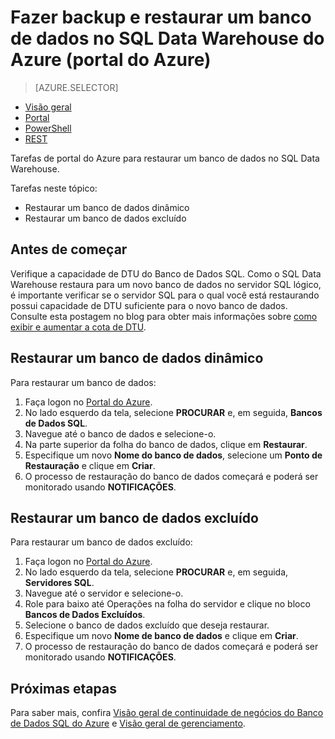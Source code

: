 <properties
   pageTitle="Restauração do banco de dados no SQL Data Warehouse do Azure (portal do Azure) | Microsoft Azure"
   description="Tarefas de portal do Azure para restaurar um banco de dados dinâmico, excluído ou inacessível no depósito de dados do SQL Data Warehouse do Azure."
   services="sql-data-warehouse"
   documentationCenter="NA"
   authors="elfisher"
   manager="barbkess"
   editor=""/>

<tags
   ms.service="sql-data-warehouse"
   ms.devlang="NA"
   ms.topic="article"
   ms.tgt_pltfrm="NA"
   ms.workload="data-services"
   ms.date="06/02/2016"
   ms.author="elfish;barbkess;sonyama"/>

# Fazer backup e restaurar um banco de dados no SQL Data Warehouse do Azure (portal do Azure)

> [AZURE.SELECTOR]
- [Visão geral](sql-data-warehouse-overview-manage-database-restore.md)
- [Portal](sql-data-warehouse-manage-database-restore-portal.md)
- [PowerShell](sql-data-warehouse-manage-database-restore-powershell.md)
- [REST](sql-data-warehouse-manage-database-restore-rest-api.md)

Tarefas de portal do Azure para restaurar um banco de dados no SQL Data Warehouse.

Tarefas neste tópico:

- Restaurar um banco de dados dinâmico
- Restaurar um banco de dados excluído

## Antes de começar

Verifique a capacidade de DTU do Banco de Dados SQL. Como o SQL Data Warehouse restaura para um novo banco de dados no servidor SQL lógico, é importante verificar se o servidor SQL para o qual você está restaurando possui capacidade de DTU suficiente para o novo banco de dados. Consulte esta postagem no blog para obter mais informações sobre [como exibir e aumentar a cota de DTU][].


## Restaurar um banco de dados dinâmico

Para restaurar um banco de dados:

1. Faça logon no [Portal do Azure][].
2. No lado esquerdo da tela, selecione **PROCURAR** e, em seguida, **Bancos de Dados SQL**.
3. Navegue até o banco de dados e selecione-o.
4. Na parte superior da folha do banco de dados, clique em **Restaurar**.
5. Especifique um novo **Nome do banco de dados**, selecione um **Ponto de Restauração** e clique em **Criar**.
6. O processo de restauração do banco de dados começará e poderá ser monitorado usando **NOTIFICAÇÕES**.


## Restaurar um banco de dados excluído

Para restaurar um banco de dados excluído:

1. Faça logon no [Portal do Azure][].
2. No lado esquerdo da tela, selecione **PROCURAR** e, em seguida, **Servidores SQL**.
3. Navegue até o servidor e selecione-o.
4. Role para baixo até Operações na folha do servidor e clique no bloco **Bancos de Dados Excluídos**.
5. Selecione o banco de dados excluído que deseja restaurar.
5. Especifique um novo **Nome de banco de dados** e clique em **Criar**.
6. O processo de restauração do banco de dados começará e poderá ser monitorado usando **NOTIFICAÇÕES**.


## Próximas etapas
Para saber mais, confira [Visão geral de continuidade de negócios do Banco de Dados SQL do Azure][] e [Visão geral de gerenciamento][].

<!--Image references-->

<!--Article references-->
[Visão geral de continuidade de negócios do Banco de Dados SQL do Azure]: sql-database-business-continuity.md
[How to install and configure Azure PowerShell]: powershell-install-configure.md
[Visão geral de gerenciamento]: sql-data-warehouse-overview-manage.md

<!--MSDN references-->

<!--Blog references-->
[como exibir e aumentar a cota de DTU]: https://azure.microsoft.com/blog/azure-limits-quotas-increase-requests/

<!--Other Web references-->
[Portal do Azure]: https://portal.azure.com/

<!---HONumber=AcomDC_0608_2016-->